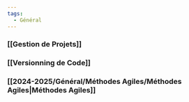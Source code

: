 ```yaml
---
tags:
  - Général
---
```

### [[Gestion de Projets]]

### [[Versionning de Code]]
### [[2024-2025/Général/Méthodes Agiles/Méthodes Agiles|Méthodes Agiles]]
